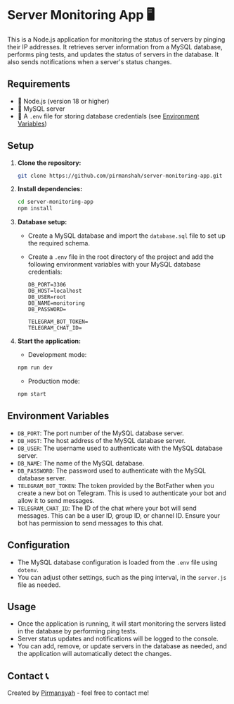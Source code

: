 # Server Monitoring App 🖥

This is a Node.js application for monitoring the status of servers by pinging their IP addresses. It retrieves server information from a MySQL database, performs ping tests, and updates the status of servers in the database. It also sends notifications when a server's status changes.

## Requirements

- 🐢 Node.js (version 18 or higher)
- 🐬 MySQL server
- 📝 A `.env` file for storing database credentials (see [Environment Variables](#environment-variables))

## Setup

1. **Clone the repository:**

   ```bash
   git clone https://github.com/pirmanshah/server-monitoring-app.git
   ```

2. **Install dependencies:**

   ```bash
   cd server-monitoring-app
   npm install
   ```

3. **Database setup:**

   - Create a MySQL database and import the `database.sql` file to set up the required schema.
   - Create a `.env` file in the root directory of the project and add the following environment variables with your MySQL database credentials:

     ```plaintext
     DB_PORT=3306
     DB_HOST=localhost
     DB_USER=root
     DB_NAME=monitoring
     DB_PASSWORD=

     TELEGRAM_BOT_TOKEN=
     TELEGRAM_CHAT_ID=
     ```

4. **Start the application:**

   - Development mode:

   ```bash
   npm run dev
   ```

   - Production mode:

   ```bash
   npm start
   ```

## Environment Variables

- `DB_PORT`: The port number of the MySQL database server.
- `DB_HOST`: The host address of the MySQL database server.
- `DB_USER`: The username used to authenticate with the MySQL database server.
- `DB_NAME`: The name of the MySQL database.
- `DB_PASSWORD`: The password used to authenticate with the MySQL database server.
- `TELEGRAM_BOT_TOKEN`: The token provided by the BotFather when you create a new bot on Telegram. This is used to authenticate your bot and allow it to send messages.
- `TELEGRAM_CHAT_ID`: The ID of the chat where your bot will send messages. This can be a user ID, group ID, or channel ID. Ensure your bot has permission to send messages to this chat.

## Configuration

- The MySQL database configuration is loaded from the `.env` file using `dotenv`.
- You can adjust other settings, such as the ping interval, in the `server.js` file as needed.

## Usage

- Once the application is running, it will start monitoring the servers listed in the database by performing ping tests.
- Server status updates and notifications will be logged to the console.
- You can add, remove, or update servers in the database as needed, and the application will automatically detect the changes.

## Contact 📞

Created by [Pirmansyah](https://www.pirmansyah.my.id) - feel free to contact me!
